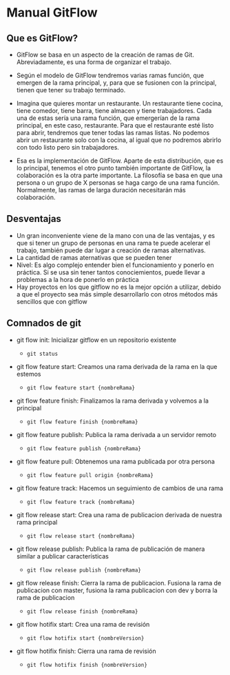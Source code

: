 # Manual GitFlow

## Que es GitFlow?
- GitFlow se basa en un aspecto de la creación de ramas de Git. Abreviadamente, es una forma de organizar el trabajo.   
- Según el modelo de GitFlow tendremos varias ramas función, que emergen de la rama principal, y, para que se fusionen con la principal, tienen que tener su trabajo terminado.


- Imagina que quieres montar un restaurante. Un restaurante tiene cocina, tiene comedor, tiene barra, tiene almacen y tiene trabajadores. Cada una de estas sería una rama función, que emergerían de la rama principal, en este caso, restaurante.
Para que el restaurante esté listo para abrir, tendremos que tener todas las ramas listas. No podemos abrir un restaurante solo con la cocina, al igual que no podremos abrirlo con todo listo pero sin trabajadores.

- Esa es la implementación de GitFlow. Aparte de esta distribución, que es lo principal, tenemos el otro punto también importante de GitFlow, la colaboración es la otra parte importante. La filosofía se basa en que una persona o un grupo de X personas se haga cargo de una rama función. Normalmente, las ramas de larga duración necesitarán más colaboración.


## Desventajas
- Un gran inconveniente viene de la mano con una de las ventajas, y es que si tener un grupo de personas en una rama te puede acelerar el trabajo, también puede dar lugar a creación de ramas alternativas.
- La cantidad de ramas aternativas que se pueden tener
- Nivel: Es algo complejo entender bien el funcionamiento y ponerlo en práctica. Si se usa sin tener tantos conociemientos, puede llevar a problemas a la hora de ponerlo en práctica
- Hay proyectos en los que gitflow no es la mejor opción a utilizar, debido a que el proyecto sea más simple desarrollarlo con otros métodos más sencillos que con gitflow


## Comnados de git

- git flow init: Inicializar gitflow en un repositorio existente
  -  ``` git status ```

- git flow feature start: Creamos una rama derivada de la rama en la que estemos
  - ``` git flow feature start {nombreRama} ```

- git flow feature finish: Finalizamos la rama derivada y volvemos a la principal
  - ``` git flow feature finish {nombreRama} ```

- git flow feature publish: Publica la rama derivada a un servidor remoto
  - ``` git flow feature publish {nombreRama} ```

- git flow feature pull: Obtenemos una rama publicada por otra persona
  - ``` git flow feature pull origin {nombreRama} ```

- git flow feature track: Hacemos un seguimiento de cambios de una rama
  -  ``` git flow feature track {nombreRama} ```

- git flow release start: Crea una rama de publicacion derivada de nuestra rama principal
  - ``` git flow release start {nombreRama} ```

- git flow release publish: Publica la rama de publicación de manera similar a publicar características
  - ``` git flow release publish {nombreRama} ```

- git flow release finish: Cierra la rama de publicacion. Fusiona la rama de publicacion con master, fusiona la rama publicacion con dev y borra la rama de publicacion
  - ``` git flow release finish {nombreRama} ```

- git flow hotifix start: Crea una rama de revisión
  - ``` git flow hotifix start {nombreVersion} ```

- git flow hotifix finish: Cierra una rama de revisión
   - ``` git flow hotifix finish {nombreVersion} ```
